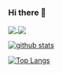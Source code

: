 ### Hi there 👋

<!--
**23carnies/23carnies** is a ✨ _special_ ✨ repository because its `README.md` (this file) appears on your GitHub profile.

Here are some ideas to get you started:

- 🔭 I’m currently working on ...
- 🌱 I’m currently learning ...
- 👯 I’m looking to collaborate on ...
- 🤔 I’m looking for help with ...
- 💬 Ask me about ...
- 📫 How to reach me: ...
- 😄 Pronouns: ...
- ⚡ Fun fact: ...
-->

<a href="https://github.com/23carnies/github-readme-stats">
  <img align="center" src="https://github-readme-stats.vercel.app/api/pin/?username=23carnies&show_icons=true&hide=issues,contribs&theme=ayu-mirage&repo=github-readme-stats" />
</a>
<a href="https://github.com/23carnies/convoychat">
  <img align="center" src="https://github-readme-stats.vercel.app/api/pin/?username=23carnies&repo=convoychat" />
</a>


[![github stats](https://github-readme-stats.vercel.app/api?username=23carnies&show_icons=true&hide=issues,contribs&theme=ayu-mirage)](https://github.com/23carnies/github-readme-stats)

[![Top Langs](https://github-readme-stats.vercel.app/api/top-langs/?username=23carnies&langs_count=8&show_icons=true&theme=calm&layout=compact)](https://github.com/23carnies/github-readme-stats)


